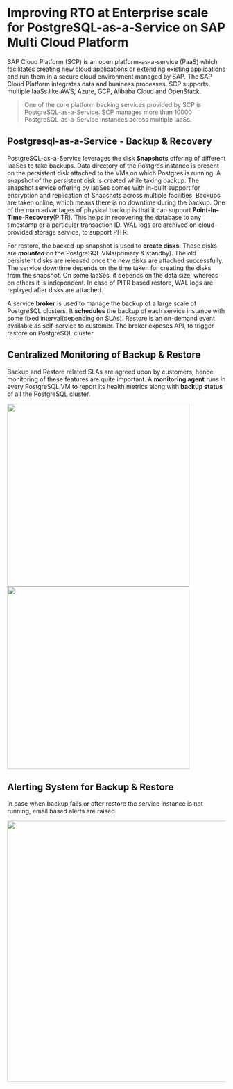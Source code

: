 # Improving RTO at Enterprise scale for PostgreSQL-as-a-Service on SAP Multi Cloud Platform

SAP Cloud Platform (SCP) is an open platform-as-a-service (PaaS) which facilitates creating new cloud applications or extending existing applications and run them in a secure cloud environment managed by SAP. The SAP Cloud Platform integrates data and business processes. SCP supports multiple IaaSs like AWS, Azure, GCP, Alibaba Cloud and OpenStack.

> One of the core platform backing services provided by SCP is PostgreSQL-as-a-Service. SCP manages more than 10000 PostgreSQL-as-a-Service instances across multiple IaaSs.

## Postgresql-as-a-Service - Backup & Recovery
PostgreSQL-as-a-Service leverages the disk **Snapshots** offering of different IaaSes to take backups. Data directory of the Postgres instance is present on the persistent disk attached to the VMs on which Postgres is running. A snapshot of the persistent disk is created while taking backup. The snapshot service offering by IaaSes comes with in-built support for encryption and replication of Snapshots across multiple facilities. Backups are taken online, which means there is no downtime during the backup. One of the main advantages of physical backup is that it can support **Point-In-Time-Recovery**(PITR). This helps in recovering the database to any timestamp or a particular transaction ID. WAL logs are archived on cloud-provided storage service, to support PITR.

For restore, the backed-up snapshot is used to **create disks**. These disks are **_mounted_** on the PostgreSQL VMs(primary & standby). The old persistent disks are released once the new disks are attached successfully. The service downtime depends on the time taken for creating the disks from the snapshot. On some IaaSes, it depends on the data size, whereas on others it is independent. In case of PITR based restore, WAL logs are replayed after disks are attached.

A service **broker** is used to manage the backup of a large scale of PostgreSQL clusters. It **schedules** the backup of each service instance with some fixed interval(depending on SLAs). Restore is an on-demand event available as self-service to customer. The broker exposes API, to trigger restore on PostgreSQL cluster.

## Centralized Monitoring of Backup & Restore
Backup and Restore related SLAs are agreed upon by customers, hence monitoring of these features are quite important. A **monitoring agent** runs in every PostgreSQL VM to report its health metrics along with **backup status** of all the PostgreSQL cluster.

<img src="https://github.com/akashkumar58/pgconf/blob/master/backup-status.png" width="420" align="left"> <img src="https://github.com/akashkumar58/pgconf/blob/master/backupStatus.png" width="420" float="right">

## Alerting System for Backup & Restore
In case when backup fails or after restore the service instance is not running, email based alerts are raised.
<p align="center">
  <img src="https://github.com/akashkumar58/pgconf/blob/master/backupAlert.png" width="600"/>
</p>

